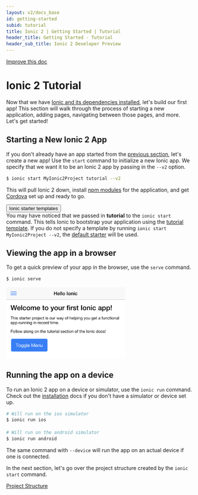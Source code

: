 ```yaml
---
layout: v2/docs_base
id: getting-started
subid: tutorial
title: Ionic 2 | Getting Started | Tutorial
header_title: Getting Started - Tutorial
header_sub_title: Ionic 2 Developer Preview
---
```


<div class="improve-docs">
  <a href='https://github.com/driftyco/ionic-site/edit/ionic2/docs/v2/getting-started/tutorial/index.md'>
    Improve this doc
  </a>
</div>

# Ionic 2 Tutorial

Now that we have [Ionic and its dependencies installed](../installation), let's build our first app! This section will walk through the process of starting a new application, adding pages, navigating between those pages, and more. Let's get started!


## Starting a New Ionic 2 App

If you don't already have an app started from the [previous section](../installation), let's create a new app! Use the `start` command to initialize a new Ionic app. We specify that we want it to be an Ionic 2 app by passing in the `--v2` option.

```bash
$ ionic start MyIonic2Project tutorial --v2
```

This will pull Ionic 2 down, install [npm modules](../../resources/what-is/#npm) for the application, and get [Cordova](../../resources/what-is/#cordova) set up and ready to go.

<button type="button" class="btn btn-primary btn-sm" data-toggle="collapse" data-target="#starter-templates">
  Ionic starter templates
</button>

<div id="starter-templates" class="collapse well">
You may have noticed that we passed in <b>tutorial</b> to the <code>ionic start</code> command. This tells Ionic to bootstrap your application using the <a href="https://github.com/driftyco/ionic2-starter-tutorial">tutorial template</a>. If you do not specify a template by running <code>ionic start MyIonic2Project --v2</code>, the <a href="https://github.com/driftyco/ionic2-starter">default starter</a> will be used.
</div>


## Viewing the app in a browser
To get a quick preview of your app in the browser, use the `serve` command.

```bash
$ ionic serve
```

<img src="/img/docs/tutorial-screen.png" style="max-width: 320px">

## Running the app on a device

To run an Ionic 2 app on a device or simulator, use the `ionic run` command. Check out the [installation](../installation/) docs if you don't have a simulator or device set up.

```bash
# Will run on the ios simulator
$ ionic run ios

# Will run on the android simulator
$ ionic run android
```

The same command with `--device` will run the app on an actual device if one is connected.


In the next section, let's go over the project structure created by the `ionic start` command.


<a href="project-structure/" class="btn btn-primary">Project Structure</a>

